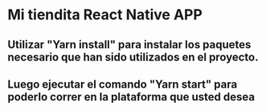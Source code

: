 # Mi tiendita React Native APP 

## Utilizar "Yarn install" para instalar los paquetes necesario que han sido utilizados en el proyecto.

## Luego ejecutar el comando "Yarn start" para poderlo correr en la plataforma que usted desea

